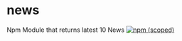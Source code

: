 # news
Npm Module that returns latest 10 News
[![npm (scoped)](https://img.shields.io/badge/NPM-V%201.1.1-blue)](https://www.npmjs.com/package/techtwiddle-news-list)
